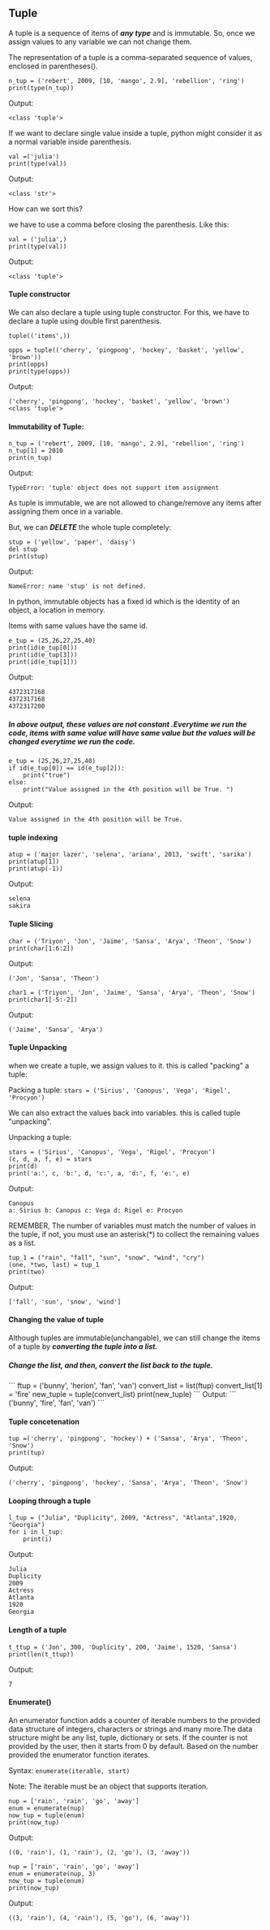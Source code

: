 <h2> Tuple </h2>

A tuple is a sequence of items of ***any type*** and is immutable. So, once we assign values to any variable we can not change them.

The representation of a tuple is a comma-separated sequence of values, enclosed in parentheses(). 
```
n_tup = ('rebert', 2009, [10, 'mango', 2.9], 'rebellion', 'ring')
print(type(n_tup))
```
Output:
```
<class 'tuple'>
```
If we want to declare single value inside a tuple, python might consider it as a normal variable inside parenthesis.
```
val =('julia')
print(type(val))
```
Output:
```
<class 'str'>
```
 How can we sort this?

we have to use a comma before closing the parenthesis. Like this:
```
val = ('julia',)
print(type(val))
```
Output:
```
<class 'tuple'>
```
<h4>Tuple constructor </h4>
We can also declare a tuple using tuple constructor.
For this, we have to declare a tuple using double first parenthesis.

``` tuple(('items',)) ```
```
opps = tuple(('cherry', 'pingpong', 'hockey', 'basket', 'yellow', 'brown'))
print(opps)
print(type(opps))
```
Output:
```
('cherry', 'pingpong', 'hockey', 'basket', 'yellow', 'brown')
<class 'tuple'>
```
<h4>Immutability of Tuple: </h4>

```
n_tup = ('rebert', 2009, [10, 'mango', 2.9], 'rebellion', 'ring')
n_tup[1] = 2010
print(n_tup)
```
Output:
```
TypeError: 'tuple' object does not support item assignment
```
As tuple is immutable, we are not allowed to change/remove any items after assigning them once in a variable.

But, we can ***DELETE*** the whole tuple completely:
```
stup = ('yellow', 'paper', 'daisy')
del stup 
print(stup)
```
Output:
```
NameError: name 'stup' is not defined.
```
In python, immutable objects has a fixed id which is the identity of an object, a location​ in ​memory​.

Items with same values have the same id.
```
e_tup = (25,26,27,25,40)
print(id(e_tup[0]))
print(id(e_tup[3]))
print(id(e_tup[1]))
```
Output:
```
4372317168
4372317168
4372317200
```
<h5>In above output, these values are not constant .Everytime we run the code, items with same value will have same value but the values will be changed everytime we run the code. </h5>

```
e_tup = (25,26,27,25,40)
if id(e_tup[0]) == id(e_tup[2]):
    print("true")
else:
    print("Value assigned in the 4th position will be True. ")
```
Output:
```
Value assigned in the 4th position will be True.
```
<h4>tuple indexing</h4>

```
atup = ('major lazer', 'selena', 'ariana', 2013, 'swift', 'sarika')
print(atup[1])
print(atup(-1))
```
Output:
```
selena
sakira
```
<h4>  Tuple Slicing </h4>

```
char = ('Triyon', 'Jon', 'Jaime', 'Sansa', 'Arya', 'Theon', 'Snow')
print(char[1:6:2])
```
Output:
```
('Jon', 'Sansa', 'Theon')
```
```
char1 = ('Triyon', 'Jon', 'Jaime', 'Sansa', 'Arya', 'Theon', 'Snow')
print(char1[-5:-2])
```
Output:
```
('Jaime', 'Sansa', 'Arya')
```
<h4> Tuple Unpacking </h4>

when we create a tuple, we assign values to it. this is called "packing" a tuple:

Packing a tuple:
``` stars = ('Sirius', 'Canopus', 'Vega', 'Rigel', 'Procyon') ```

We can also extract the values back into variables. this is called tuple "unpacking".

Unpacking a tuple:
```
stars = ('Sirius', 'Canopus', 'Vega', 'Rigel', 'Procyon')
(c, d, a, f, e) = stars
print(d)
print('a:', c, 'b:', d, 'c:', a, 'd:', f, 'e:', e)
```
Output:
```
Canopus
a: Sirius b: Canopus c: Vega d: Rigel e: Procyon
```
REMEMBER, The number of variables must match the number of values in the tuple, if not, you must use an asterisk(*) to collect the remaining values as a list.
```
tup_1 = ("rain", "fall", "sun", "snow", "wind", "cry")
(one, *two, last) = tup_1
print(two)
```
Output:
```
['fall', 'sun', 'snow', 'wind']
```
<h4> Changing the value of tuple </h4>

Although tuples are immutable(unchangable), we can still change the items of a tuple by ***converting the tuple into a list.***
<h5>Change the list, and then, convert the list back to the tuple.</h5>
```
ftup = ('bunny', 'herion', 'fan', 'van')
convert_list = list(ftup) 
convert_list[1] = 'fire'
new_tuple = tuple(convert_list)
print(new_tuple)
```
Output:
```
('bunny', 'fire', 'fan', 'van')
```
<h4> Tuple concetenation </h4>

```
tup =('cherry', 'pingpong', 'hockey') + ('Sansa', 'Arya', 'Theon', 'Snow')
print(tup)
```
Output:
```
('cherry', 'pingpong', 'hockey', 'Sansa', 'Arya', 'Theon', 'Snow')
```
<h4> Looping through a tuple </h4>

```
l_tup = ("Julia", "Duplicity", 2009, "Actress", "Atlanta",1920,  "Georgia")
for i in l_tup:
    print(i)
```
Output:
```
Julia
Duplicity
2009
Actress
Atlanta
1920
Georgia
```
<h4> Length of a tuple </h4>

```
t_ttup = ('Jon', 300, 'Duplicity', 200, 'Jaime', 1520, 'Sansa')
print(len(t_ttup))
```
Output:
```
7
```
<h4> Enumerate() </h4>

An enumerator function adds a counter of iterable numbers to the provided data structure of integers, characters or strings and many more.The data structure might be any list, tuple, dictionary or sets. If the counter is not provided by the user, then it starts from 0 by default. Based on the number provided the enumerator function iterates.

Syntax: ``` enumerate(iterable, start) ```

Note: The iterable must be an object that supports iteration.

```
nup = ['rain', 'rain', 'go', 'away']
enum = enumerate(nup)
now_tup = tuple(enum)
print(now_tup)
```
Output:
```
((0, 'rain'), (1, 'rain'), (2, 'go'), (3, 'away'))
```
```
nup = ['rain', 'rain', 'go', 'away']
enum = enumerate(nup, 3)
now_tup = tuple(enum)
print(now_tup)
```
Output:
```
((3, 'rain'), (4, 'rain'), (5, 'go'), (6, 'away'))
```




